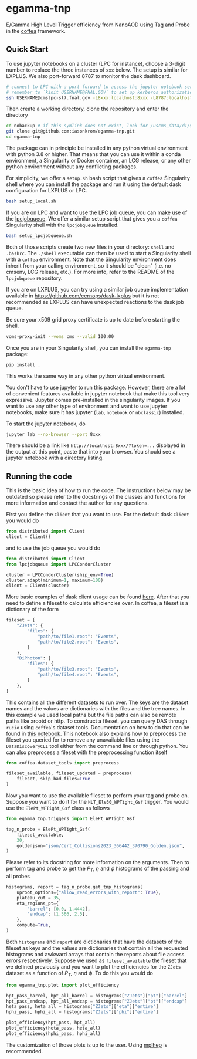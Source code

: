 # egamma-tnp
E/Gamma High Level Trigger efficiency from NanoAOD using Tag and Probe in the [coffea](https://github.com/CoffeaTeam/coffea) framework.

## Quick Start
To use jupyter notebooks on a cluster (LPC for instance), choose a 3-digit number to replace the three instances of `xxx` below. The setup is similar for LXPLUS. We also port-forward 8787 to monitor the dask dashboard.
```bash
# connect to LPC with a port forward to access the jupyter notebook server and the dask dashboard
# remember to `kinit USERNAME@FNAL.GOV` to set up kerberos authorization before logging in
ssh USERNAME@cmslpc-sl7.fnal.gov -L8xxx:localhost:8xxx -L8787:localhost:8787
```
Then create a working directory, clone the repository and enter the directory
```bash
cd nobackup # if this symlink does not exist, look for /uscms_data/d1/$USER
git clone git@github.com:iasonkrom/egamma-tnp.git
cd egamma-tnp
```
The package can in principle be installed in any python virtual environment with python 3.8 or higher. That means that you can use it within a conda environment, a Singularity or Docker container, an LCG release, or any other python environment without any conflicting packages.

For simplicity, we offer a `setup.sh` bash script that gives a `coffea` Singularity shell where you can install the package and run it using the default dask configuration for LXPLUS or LPC.
```bash
bash setup_local.sh
```
If you are on LPC and want to use the LPC job queue, you can make use of the [lpcjobqueue](https://github.com/CoffeaTeam/lpcjobqueue). We offer a similar setup script that gives you a `coffea` Singularity shell with the `lpcjobqueue` installed.
```bash
bash setup_lpcjobqueue.sh
```
Both of those scripts create two new files in your directory: `shell` and `.bashrc`. The `./shell`
executable can then be used to start a Singularity shell with a `coffea` environment.
Note that the Singularity environment does inherit from your calling environment, so
it should be "clean" (i.e. no cmsenv, LCG release, etc.). For more info, refer to the README of the `lpcjobqueue` repository.

If you are on LXPLUS, you can try using a similar job queue implementation available in https://github.com/cernops/dask-lxplus but it is not recommended as LXPLUS can have unexpected reactions to the dask job queue.

Be sure your x509 grid proxy certificate is up to date before starting the shell.
```bash
voms-proxy-init --voms cms --valid 100:00
```
Once you are in your Singularity shell, you can install the `egamma-tnp` package:
```bash
pip install .
```
This works the same way in any other python virtual environment.

You don't have to use jupyter to run this package.
However, there are a lot of convenient features available in jupyter notebook that make this tool very expressive.
Jupyter comes pre-installed in the singularity images. If you want to use any other type of environment and want to use jupyter notebooks,
make sure it has jupyter (`lab`, `notebook` or `nbclassic`) installed.

To start the jupyter notebook, do
```bash
jupyter lab --no-browser --port 8xxx
```
There should be a link like `http://localhost:8xxx/?token=...` displayed in the output at this point, paste that into your browser.
You should see a jupyter notebook with a directory listing.

## Running the code
This is the basic idea of how to run the code.
The instructions below may be outdated so please refer to the docstrings of the classes and functions for more information
and contact the author for any questions.

First you define the `Client` that you want to use. For the default dask `Client` you would do
```python
from distributed import Client
client = Client()
```
and to use the job queue you would do
```python
from distributed import Client
from lpcjobqueue import LPCCondorCluster

cluster = LPCCondorCluster(ship_env=True)
cluster.adapt(minimum=1, maximum=100)
client = Client(cluster)
```
More basic examples of dask client usage can be found [here](https://distributed.dask.org/en/latest/client.html).
After that you need to define a fileset to calculate efficiencies over. In coffea, a fileset is a dictionary of the form
```python
fileset = {
    "ZJets": {
        "files": {
            "path/to/file1.root": "Events",
            "path/to/file2.root": "Events",
        }
    },
    "DiPhoton": {
        "files": {
            "path/to/file3.root": "Events",
            "path/to/file4.root": "Events",
        }
    },
}
```
This contains all the different datasets to run over. The keys are the dataset names and the values are dictionaries with the files and the tree names.
In this example we used local paths but the file paths can also be remote paths like xrootd or http.
To construct a fileset, you can query DAS through `rucio` using `coffea`'s dataset tools. Documentation on how to do that can be found in [this notebook](https://github.com/CoffeaTeam/coffea/blob/master/binder/dataset_discovery.ipynb).
This notebook also explains how to preprocess the fileset you queried for to remove any unavailable files using the `DataDiscoveryCLI` tool either from the command line or through python.
You can also preprocess a fileset with the preprocessing function itself
```python
from coffea.dataset_tools import preprocess

fileset_available, fileset_updated = preprocess(
    fileset, skip_bad_files=True
)
```
Now you want to use the available fileset to perform your tag and probe on. Suppose you want to do it for the `HLT_Ele30_WPTight_Gsf` trigger.
You would use the `ElePt_WPTight_Gsf` class as follows
```python
from egamma_tnp.triggers import ElePt_WPTight_Gsf

tag_n_probe = ElePt_WPTight_Gsf(
    fileset_available,
    30,
    goldenjson="json/Cert_Collisions2023_366442_370790_Golden.json",
)
```
Please refer to its docstring for more information on the arguments.
Then to perform tag and probe to get the $P_T$, $\eta$ and $\phi$ histograms of the passing and all probes
```python
histograms, report = tag_n_probe.get_tnp_histograms(
    uproot_options={"allow_read_errors_with_report": True},
    plateau_cut = 35,
    eta_regions_pt={
        "barrel": [0.0, 1.4442],
        "endcap": [1.566, 2.5],
    },
    compute=True,
)
```
Both `histograms` and `report` are dictionaries that have the datasets of the fileset as keys and the values are dictionaries that contain all the requested histograms and awkward arrays that contain the reports about file access errors respectively.
Suppose we used as `fileset_available` the fileset that we defined previously and you want to plot the efficiencies for the `ZJets` dataset as a function of $P_T$, $\eta$ and $\phi$.
To do this you would do
```python
from egamma_tnp.plot import plot_efficiency

hpt_pass_barrel, hpt_all_barrel = histograms["ZJets"]["pt"]["barrel"]
hpt_pass_endcap, hpt_all_endcap = histograms["ZJets"]["pt"]["endcap"]
heta_pass, heta_all = histograms["ZJets"]["eta"]["entire"]
hphi_pass, hphi_all = histograms["ZJets"]["phi"]["entire"]

plot_efficiency(hpt_pass, hpt_all)
plot_efficiency(heta_pass, heta_all)
plot_efficiency(hphi_pass, hphi_all)
```
The customization of those plots is up to the user. Using [mplhep](https://github.com/scikit-hep/mplhep) is recommended.
